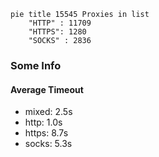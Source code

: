 
```mermaid
pie title 15545 Proxies in list
    "HTTP" : 11709
    "HTTPS": 1280
    "SOCKS" : 2836
```

### Some Info
#### Average Timeout

- mixed: 2.5s
- http: 1.0s
- https: 8.7s
- socks: 5.3s